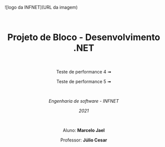 ![logo da INFNET](URL da imagem)

</br>

<div align="center">

# **Projeto de Bloco - Desenvolvimento .NET**

</div>
</br>

<div align="center">

<p>Teste de performance 4 ➟</p>
<p>Teste de performance 5 ➟</p>

</div>
</br>

<div align="center">

<p><i>Engenharia de software - INFNET</i></p>
<p><i>2021</i></p>

</div>
</br>

<div align="center">

<p>Aluno: <strong>Marcelo Jael</strong></p>
<p>Professor: <strong>Júlio Cesar</strong></p>

</div>

